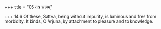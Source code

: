+++
title = "06 तत्र सत्त्वम्"

+++
14.6 Of these, Sattva, being without impurity, is luminous and free from
morbidity. It binds, O Arjuna, by attachment to pleasure and to
knowledge.
